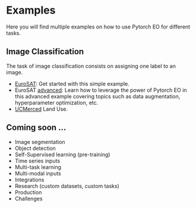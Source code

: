 # Examples

Here you will find multiple examples on how to use Pytorch EO for different tasks.

## Image Classification

The task of image classification consists on assigning one label to an image.

- [EuroSAT](./eurosat.ipynb): Get started with this simple example.
- EuroSAT [advanced](./eurosat_advanced.ipynb): Learn how to leverage the power of Pytorch EO in this advanced example covering topics such as data augmentation, hyperparameter optimization, etc.
-  [UCMerced](./ucmerced.ipynb) Land Use.

<!-- ## Image Multi-label Classification

The task of image multi-label classification consists on assigning multiple labels to an image.

- [BigEarthNet](./big_earth_net.ipynb): Train an image classifier for a multi-label task. -->

<!--## Image Segmentation

The task of image segmentation consists on assigning one label to each pixel of an image.

- [LandCoverNet](./land_cover_net.ipynb): Learn how to train a model for image segmentation.

 ## Data Fusion

Data fusion is a technique that consists on leveraging multiple data sources at the same time to solve a task.

- BigEarthNet [data fusion](./big_earth_net_df.ipynb): Learn how to train an image classifier fusing Sentinel 1 and Sentinel 2 imagery.

## Self-Supervised Learning

Self-Supervised Learning is a technique that consists on training a model without labels.

- EuroSAT [transfer learning](./eurosat_ssl.ipynb) with SSL pre-trained model: In this example we show how to train a model using an SSL pre-trained model from our Models Universe. -->

## Coming soon ...

- Image segmentation
- Object detection
- Self-Supervised learning (pre-training)
- Time series inputs
- Multi-task learning
- Multi-modal inputs
- Integrations 
- Research (custom datasets, custom tasks)
- Production 
- Challenges
<!-- - AutoML: NAS, HPO -->
